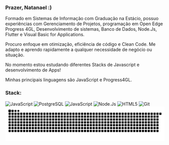 <h3 align = "left"> Prazer, Natanael :) </h1>

<p align = "left"> 
  Formado em Sistemas de Informação com Graduação na Estácio, possuo experiências com Gerenciamento de Projetos, programação em Open Edge Progress 4GL, Desenvolvimento de sistemas, Banco de Dados, Node.Js, Flutter e Visual Basic for Applications.
</p>

<p align = "left">
  Procuro enfoque em otimização, eficiência de código e Clean Code.
  Me adapto e aprendo rapidamente a qualquer necessidade de negócio ou situação.
</p>

<p align = "left">
  No momento estou estudando diferentes Stacks de Javascript e desenvolvimento de Apps!
</p>

<p align = "left"> 
  Minhas principais linguagens são JavaScript e Progress4GL.
</p>

<h3 align = "left">
  Stack:
</h3>

<div alignt = "left">
  <img src="https://cdn.jsdelivr.net/gh/devicons/devicon@latest/icons/javascript/javascript-original.svg" height = "25" title = "JavaScript"/>
  <img src="https://cdn.jsdelivr.net/gh/devicons/devicon@latest/icons/postgresql/postgresql-original.svg" height = "25" title = "PostgreSQL"/>
  <img src="https://cdn.jsdelivr.net/gh/devicons/devicon@latest/icons/flutter/flutter-original.svg"       height = "25" title = "JavaScript"/>           
  <img src="https://cdn.jsdelivr.net/gh/devicons/devicon@latest/icons/nodejs/nodejs-original.svg"         height = "25" title = "Node.Js"/> 
  <img src="https://cdn.jsdelivr.net/gh/devicons/devicon@latest/icons/html5/html5-original.svg"           height = "25" title = "HTML5"/> 
  <img src="https://cdn.jsdelivr.net/gh/devicons/devicon@latest/icons/git/git-original.svg"               height = "25" title = "Git"/>
</div>    

<picture align = "left">
  <source media="(prefers-color-scheme: dark)" srcset="https://raw.githubusercontent.com/WhyNatan/WhyNatan/output/github-contribution-grid-snake-dark.svg">
  <source media="(prefers-color-scheme: light)" srcset="https://raw.githubusercontent.com/WhyNatan/WhyNatan/output/github-contribution-grid-snake.svg">
  <img alt="github contribution grid snake animation" src="https://raw.githubusercontent.com/WhyNatan/WhyNatan/output/github-contribution-grid-snake.svg">
</picture>

<!--
Here are some ideas to get you started:

- 📫 How to reach me: ...
-->
